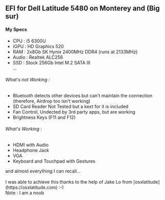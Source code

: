 <h2>EFI for Dell Latitude 5480 on Monterey and (Big sur)</h2>
<h4>My Specs</h4>
<ul>
 <li>CPU : i5 6300U</li>
 <li>iGPU : HD Graphics 520</li>
 <li>RAM : 2x8Gb SK Hynix 2400MHz DDR4 (runs at 2133MHz)</li>
 <li>Audio : Realtek ALC256</li>
 <li>SSD : Stock 256Gb Intel M.2 SATA III</li>
 ...
</ul>
<h6>What's not Working :</h6>
<ul>
 <li>Bluetooth detects other devices but can't maintain the connection (therefore, Airdrop too isn't working)</li>
 <li>SD Card Reader Not Tested but a kext for it is included</li>
 <li>Fan Control, Undected by 3rd party apps, but are working</li>
 <li>Brightness Keys (F11 and F12)</li>
</ul>
<h6>What's Working :</h6>
<ul>
  <li>HDMI with Audio</li>
  <li>Headphone Jack</li>
  <li>VGA</li>
  <li>Keyboard and Touchpad with Gestures</li>
</ul>and almost everything I can recall...
<br><br>
I was able to achieve this thanks to the help of Jake Lo from [osxlatitude](https://osxlatitude.com) :-)
<br>
Note : I am a noob
